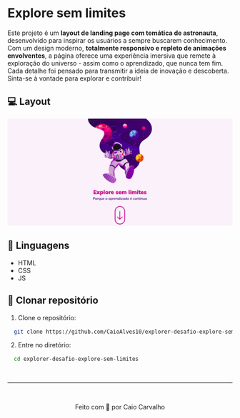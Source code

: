 # Explore sem limites
Este projeto é um **layout de landing page com temática de astronauta**, desenvolvido para inspirar os usuários a sempre buscarem conhecimento. Com um design moderno, **totalmente responsivo e repleto de animações envolventes**, a página oferece uma experiência imersiva que remete à exploração do universo - assim como o aprendizado, que nunca tem fim. Cada detalhe foi pensado para transmitir a ideia de inovação e descoberta. Sinta-se à vontade para explorar e contribuir!

## 💻 Layout
<img src="./assets/layout.png" alt="Print do início do site">

## 🔧 Linguagens
 - HTML
 - CSS
 - JS

## 🤖 Clonar repositório

1. Clone o repositório:
```bash
  git clone https://github.com/CaioAlves10/explorer-desafio-explore-sem-limites.git
```

2. Entre no diretório:
```bash
  cd explorer-desafio-explore-sem-limites
```

<br />

---

<br />

<p align="center">
  Feito com 💙 por Caio Carvalho
</p>